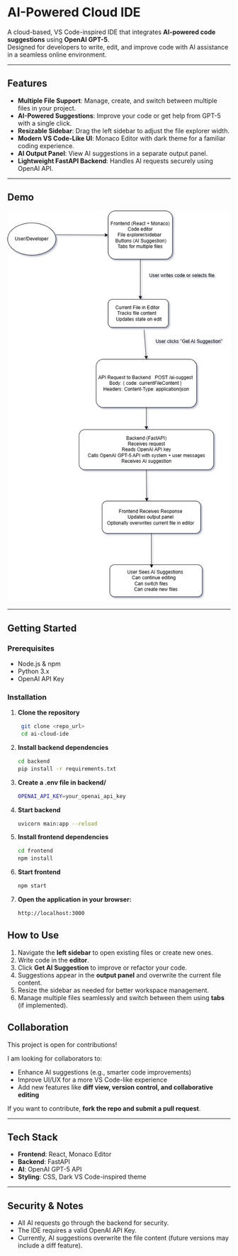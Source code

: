 # AI-Powered Cloud IDE

A cloud-based, VS Code-inspired IDE that integrates **AI-powered code suggestions** using **OpenAI GPT-5**.  
Designed for developers to write, edit, and improve code with AI assistance in a seamless online environment.

---

## Features

- **Multiple File Support**: Manage, create, and switch between multiple files in your project.
- **AI-Powered Suggestions**: Improve your code or get help from GPT-5 with a single click.
- **Resizable Sidebar**: Drag the left sidebar to adjust the file explorer width.
- **Modern VS Code-Like UI**: Monaco Editor with dark theme for a familiar coding experience.
- **AI Output Panel**: View AI suggestions in a separate output panel.
- **Lightweight FastAPI Backend**: Handles AI requests securely using OpenAI API.

---

## Demo

![AI IDE Diagram](docs/ai-powered-ide.png)

---

## Getting Started

### Prerequisites

- Node.js & npm
- Python 3.x
- OpenAI API Key

### Installation

1. **Clone the repository**
   ```bash
    git clone <repo_url>
    cd ai-cloud-ide
2. **Install backend dependencies**
    ```bash
    cd backend
    pip install -r requirements.txt
3. **Create a .env file in backend/**
   ```bash
   OPENAI_API_KEY=your_openai_api_key
4. **Start backend**
   ```bash
   uvicorn main:app --reload
5. **Install frontend dependencies**
   ```bash
   cd frontend
   npm install
6. **Start frontend**
    ```bash
    npm start
7. **Open the application in your browser:**
    ```bash
    http://localhost:3000

## How to Use

1. Navigate the **left sidebar** to open existing files or create new ones.
2. Write code in the **editor**.
3. Click **Get AI Suggestion** to improve or refactor your code.
4. Suggestions appear in the **output panel** and overwrite the current file content.
5. Resize the sidebar as needed for better workspace management.
6. Manage multiple files seamlessly and switch between them using **tabs** (if implemented).

## Collaboration

This project is open for contributions!

I am looking for collaborators to:

- Enhance AI suggestions (e.g., smarter code improvements)
- Improve UI/UX for a more VS Code-like experience
- Add new features like **diff view, version control, and collaborative editing**

If you want to contribute, **fork the repo and submit a pull request**.

---

## Tech Stack

- **Frontend**: React, Monaco Editor
- **Backend**: FastAPI
- **AI**: OpenAI GPT-5 API
- **Styling**: CSS, Dark VS Code-inspired theme

---

## Security & Notes

- All AI requests go through the backend for security.
- The IDE requires a valid OpenAI API Key.
- Currently, AI suggestions overwrite the file content (future versions may include a diff feature).


